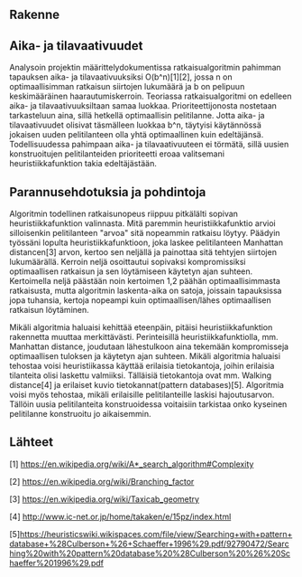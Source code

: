 Rakenne 
-------

Aika- ja tilavaativuudet
-------

Analysoin projektin määrittelydokumentissa ratkaisualgoritmin pahimman tapauksen aika- ja tilavaativuuksiksi O(b^n)[1][2], jossa n on optimaallisimman ratkaisun siirtojen lukumäärä ja b on pelipuun keskimääräinen haarautumiskerroin. Teoriassa ratkaisualgoritmi on edelleen aika- ja tilavaativuuksiltaan samaa luokkaa. Prioriteettijonosta nostetaan tarkasteluun aina, sillä hetkellä optimaallisin pelitilanne. Jotta aika- ja tilavaativuudet olisivat täsmälleen luokkaa b^n, täytyisi käytännössä jokaisen uuden pelitilanteen olla yhtä optimaallinen kuin edeltäjänsä. Todellisuudessa pahimpaan aika- ja tilavaativuuteen ei törmätä, sillä uusien konstruoitujen pelitilanteiden prioriteetti eroaa valitsemani heuristiikkafunktion takia edeltäjästään. 


Parannusehdotuksia ja pohdintoja
-------

Algoritmin todellinen ratkaisunopeus riippuu pitkälälti sopivan heuristiikkafunktion valinnasta. Mitä paremmin heuristiikkafunktio arvioi silloisenkin pelitilanteen "arvoa" sitä nopeammin ratkaisu löytyy. Päädyin työssäni lopulta heuristiikkafunktioon, joka laskee pelitilanteen Manhattan distancen[3] arvon, kertoo sen neljällä ja painottaa sitä tehtyjen siirtojen lukumäärällä. Kerroin neljä osoittautui sopivaksi kompromissiksi optimaallisen ratkaisun ja sen löytämiseen käytetyn ajan suhteen. Kertoimella neljä päästään noin kertoimen 1,2 päähän optimaallisimmasta ratkaisusta, mutta algoritmin laskenta-aika on satoja, joissain tapauksissa jopa tuhansia, kertoja nopeampi kuin optimaallisen/lähes optimaallisen ratkaisun löytäminen. 

Mikäli algoritmia haluaisi kehittää eteenpäin, pitäisi heuristiikkafunktion rakennetta muuttaa merkittävästi. Perinteisillä heuristiikkafunktiolla, mm. Manhattan distance, joudutaan lähestulkoon aina tekemään kompromisseja optimaallisen tuloksen ja käytetyn ajan suhteen. Mikäli algoritmia haluaisi tehostaa voisi heuristiikassa käyttää erilaisia tietokantoja, joihin erilaisia tilanteita olisi laskettu valmiiksi. Tälläisiä tietokantoja ovat mm. Walking distance[4] ja erilaiset kuvio tietokannat(pattern databases)[5]. Algoritmia voisi myös tehostaa, mikäli erilaisille pelitilanteille laskisi hajoutusarvon. Tällöin uusia pelitilanteita konstruoidessa voitaisiin tarkistaa onko kyseinen pelitilanne konstruoitu jo aikaisemmin.

Lähteet
-------

[1] https://en.wikipedia.org/wiki/A*_search_algorithm#Complexity

[2] https://en.wikipedia.org/wiki/Branching_factor

[3] https://en.wikipedia.org/wiki/Taxicab_geometry

[4] http://www.ic-net.or.jp/home/takaken/e/15pz/index.html

[5]https://heuristicswiki.wikispaces.com/file/view/Searching+with+pattern+database+%28Culberson+%26+Schaeffer+1996%29.pdf/92790472/Searching%20with%20pattern%20database%20%28Culberson%20%26%20Schaeffer%201996%29.pdf
